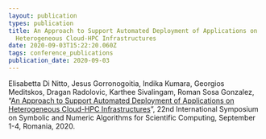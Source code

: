 ```yaml
---
layout: publication
types: publication
title: An Approach to Support Automated Deployment of Applications on
  Heterogeneous Cloud-HPC Infrastructures
date: 2020-09-03T15:22:20.060Z
tags: conference_publications
publication_date: 2020-09-03
---
```

Elisabetta Di Nitto, Jesus Gorronogoitia, Indika Kumara, Georgios Meditskos, Dragan Radolovic, Karthee Sivalingam, Roman Sosa Gonzalez, “[An Approach to Support Automated Deployment of Applications on Heterogeneous Cloud-HPC Infrastructures](https://www.sodalite.eu/sites/default/files/sodalite/public/content-files/articles/SYNASC2020.pdf)”, 22nd International Symposium on Symbolic and Numeric Algorithms for Scientific Computing, September 1-4, Romania, 2020.